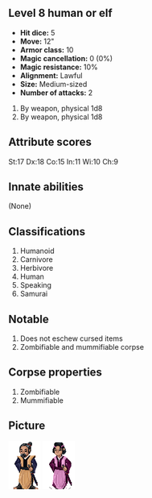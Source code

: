 ## Level 8 human or elf
- **Hit dice:** 5
- **Move:** 12"
- **Armor class:** 10
- **Magic cancellation:** 0 (0%)
- **Magic resistance:** 10%
- **Alignment:** Lawful
- **Size:** Medium-sized
- **Number of attacks:** 2
1. By weapon, physical 1d8
2. By weapon, physical 1d8
## Attribute scores
St:17 Dx:18 Co:15 In:11 Wi:10 Ch:9
## Innate abilities
(None)
## Classifications
1. Humanoid
2. Carnivore
3. Herbivore
4. Human
5. Speaking
6. Samurai
## Notable
1. Does not eschew cursed items
2. Zombifiable and mummifiable corpse
## Corpse properties
1. Zombifiable
2. Mummifiable
## Picture
![Roshi](https://github.com/hyvanmielenpelit/GnollHackTileSet/blob/main/Monsters/roshi/roshi.png) ![Roshi](https://github.com/hyvanmielenpelit/GnollHackTileSet/blob/main/Monsters/roshi/roshi_female.png)
